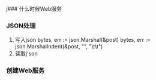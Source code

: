 j### 什么时候Web服务
### JSON处理
1. 写入json
  bytes, err := json.Marshal(&post)
	bytes, err := json.MarshalIndent(&post, "", "\t\t")
2. 读取j'son

### 创建Web服务